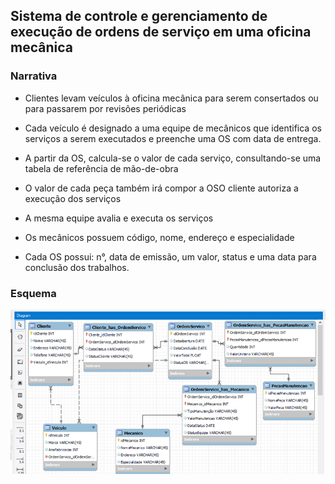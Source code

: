## Sistema de controle e gerenciamento de execução de ordens de serviço em uma oficina mecânica

### Narrativa

* Clientes levam veículos à oficina mecânica para serem consertados ou para passarem por revisões  periódicas

* Cada veículo é designado a uma equipe de mecânicos que identifica os serviços a serem executados e preenche uma OS com data de entrega.
* A partir da OS, calcula-se o valor de cada serviço, consultando-se uma tabela de referência de mão-de-obra
* O valor de cada peça também irá compor a OSO cliente autoriza a execução dos serviços
* A mesma equipe avalia e executa os serviços
* Os mecânicos possuem código, nome, endereço e especialidade
* Cada OS possui: n°, data de emissão, um valor, status e uma data para conclusão dos trabalhos.

### Esquema

<img src = https://github.com/Cesarszabo/Esquema-Oficina-Mecanica/blob/e1a68ca2f796c131da6b537b01d3d462088283be/ModeloOficina.png>

